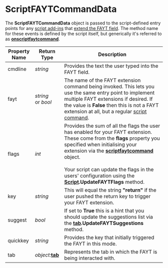 # ScriptFAYTCommandData

The **ScriptFAYTCommandData** object is passed to the script-defined entry points for any [script add-ins](/Manual/scripting/script_add-ins/README.md) that [extend the FAYT field](/Manual/scripting/example_scripts/extending_the_fayt.md). The method name for these events is defined by the script itself, but generically it's referred to as **[onscriptfaytcommand](../scripting_events/onscriptfaytcommand.md)**.

| Property Name | Return Type | Description |
| --- | --- | --- |
| cmdline | *string* | Provides the text the user typed into the FAYT field. |
| fayt | *string*  <br />or *bool* | The name of the FAYT extension command being invoked. This lets you use the same entry point to implement multiple FAYT extensions if desired. If the value is **False** then this is not a FAYT extension at all, but a regular [script command](scriptcommanddata.md). |
| flags | *int* | Provides the sum of all the flags the user has enabled for your FAYT extension. These come from the **flags** property you specified when initialising your extension via the **[scriptfaytcommand](scriptfaytcommand.md)** object.<br /><br />Your script can update the flags in the users' configuration using the **[Script](script.md).UpdateFAYTFlags** method. |
| key | *string* | This will equal the string **"return"** if the user pushed the return key to trigger your FAYT extension. |
| suggest | *bool* | If set to **True** this is a hint that you should update the suggestions list via the **[tab](tab.md).UpdateFAYTSuggestions** method. |
| quickkey | *string* | Provides the key that initially triggered the FAYT in this mode. |
| tab | *object:***[tab](tab.md)** | Represents the tab in which the FAYT is being interacted with. |

